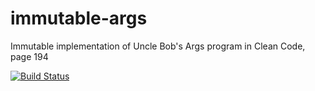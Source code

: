 # immutable-args
Immutable implementation of Uncle Bob's Args program in Clean Code, page 194

[![Build Status](https://travis-ci.org/Winwardo/immutable-args.svg)](https://travis-ci.org/Winwardo/immutable-args)
